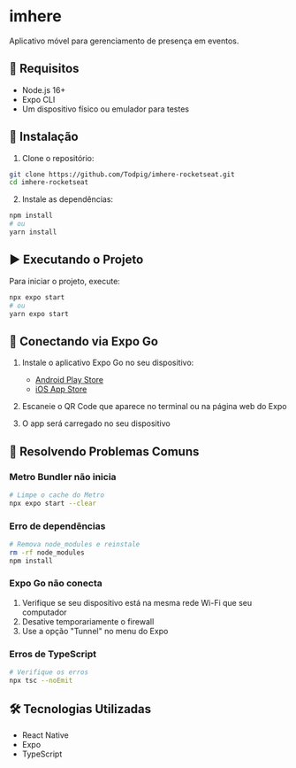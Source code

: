 # imhere

Aplicativo móvel para gerenciamento de presença em eventos.

## 📱 Requisitos

- Node.js 16+
- Expo CLI
- Um dispositivo físico ou emulador para testes

## 🚀 Instalação

1. Clone o repositório:
```bash
git clone https://github.com/Todpig/imhere-rocketseat.git
cd imhere-rocketseat
```

2. Instale as dependências:
```bash
npm install
# ou
yarn install
```

## ▶️ Executando o Projeto

Para iniciar o projeto, execute:

```bash
npx expo start
# ou
yarn expo start
```

## 📱 Conectando via Expo Go

1. Instale o aplicativo Expo Go no seu dispositivo:
   - [Android Play Store](https://play.google.com/store/apps/details?id=host.exp.exponent)
   - [iOS App Store](https://apps.apple.com/app/expo-go/id982107779)

2. Escaneie o QR Code que aparece no terminal ou na página web do Expo

3. O app será carregado no seu dispositivo

## 🔧 Resolvendo Problemas Comuns

### Metro Bundler não inicia
```bash
# Limpe o cache do Metro
npx expo start --clear
```

### Erro de dependências
```bash
# Remova node_modules e reinstale
rm -rf node_modules
npm install
```

### Expo Go não conecta
1. Verifique se seu dispositivo está na mesma rede Wi-Fi que seu computador
2. Desative temporariamente o firewall
3. Use a opção "Tunnel" no menu do Expo

### Erros de TypeScript
```bash
# Verifique os erros
npx tsc --noEmit
```

## 🛠️ Tecnologias Utilizadas

- React Native
- Expo
- TypeScript

